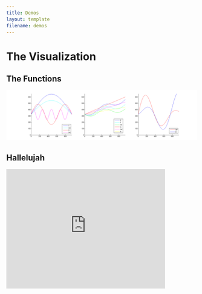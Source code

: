 ```yaml
---
title: Demos
layout: template
filename: demos
--- 
```

# The Visualization 

## The Functions
![The functions used to visualize sentiment](https://github.com/audreywl/baclaudio/blob/master/BACLaudioGraphs01.png?raw=true "How BACLaudio visualizes sentiment")
## Hallelujah

  <iframe width="420" height="315" src="https://www.youtube.com/embed/TDvqFzrT39g" frameborder="0" allowfullscreen></iframe>
